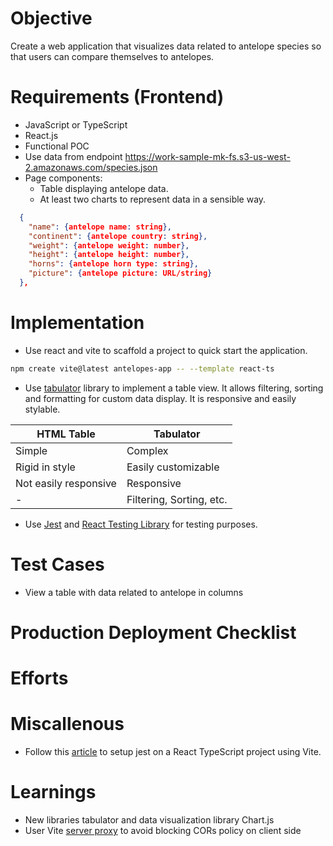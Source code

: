 # Objective

Create a web application that visualizes data related to antelope species so that users can compare themselves to antelopes.

# Requirements (Frontend)

- JavaScript or TypeScript
- React.js
- Functional POC
- Use data from endpoint https://work-sample-mk-fs.s3-us-west-2.amazonaws.com/species.json
- Page components:
  - Table displaying antelope data.
  - At least two charts to represent data in a sensible way.

```json
  {
    "name": {antelope name: string},
    "continent": {antelope country: string},
    "weight": {antelope weight: number},
    "height": {antelope height: number},
    "horns": {antelope horn type: string},
    "picture": {antelope picture: URL/string}
  },
```

# Implementation

- Use react and vite to scaffold a project to quick start the application.
```bash
npm create vite@latest antelopes-app -- --template react-ts
```

- Use [tabulator](https://tabulator.info/) library to implement a table view. It allows filtering, sorting and formatting for custom data display. It is responsive and easily stylable.

| HTML Table            | Tabulator                |
| --------------------- | ------------------------ |
| Simple                | Complex                  |
| Rigid in style        | Easily customizable      |
| Not easily responsive | Responsive               |
| -                     | Filtering, Sorting, etc. |

- Use [Jest](https://jestjs.io/docs/getting-started#using-typescript) and [React Testing Library](https://testing-library.com/docs/react-testing-library/intro/) for testing purposes.

# Test Cases

- View a table with data related to antelope in columns

# Production Deployment Checklist

# Efforts

# Miscallenous

- Follow this [article](https://dev.to/hannahadora/jest-testing-with-vite-and-react-typescript-4bap) to setup jest on a React TypeScript project using Vite.

# Learnings

- New libraries tabulator and data visualization library Chart.js
- User Vite [server proxy](https://vitejs.dev/config/server-options.html#server-proxy) to avoid blocking CORs policy on client side
